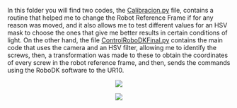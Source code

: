 
In this folder you will find two codes, the [Calibracion.py](https://github.com/alejandro3141592/UR-Vision/blob/57a328bb15c40bbf8aea03c5e948c964449cce3c/codes/Calibracion.py) file, contains a routine that helped me to change the Robot Reference Frame if for any reason was moved, and it also allows me to test different values for an HSV mask to choose the ones that give me better results in certain conditions of light.
On the other hand, the file [ControlRoboDKFinal.py](https://github.com/alejandro3141592/UR-Vision/blob/57a328bb15c40bbf8aea03c5e948c964449cce3c/codes/ConreolRoboDKVFinal.py) contains the main code that uses the camera and an HSV filter, allowing me to identify the screws, then, a transformation was made to these to obtain the coordinates of every screw in the robot reference frame, and then, sends the commands using the RoboDK software to the UR10.

<p align="center">
<img src="https://github.com/alejandro3141592/UR-Vision/assets/132953325/83f8ced3-18b9-4154-ab9b-d5f354dcc65d"/>
</p>

<p align="center">
<img src="https://github.com/alejandro3141592/UR-Vision/assets/132953325/8561b525-4b30-4385-9568-ac1cfa41b130"/>
</p>

